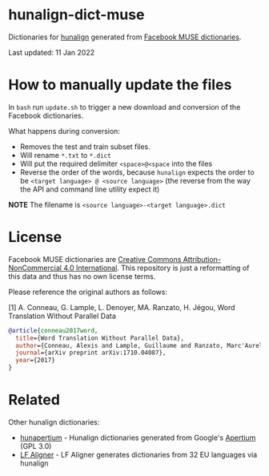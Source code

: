 # hunalign-dict-muse
Dictionaries for [hunalign](https://github.com/danielvarga/hunalign) generated from [Facebook MUSE dictionaries](https://github.com/facebookresearch/MUSE#ground-truth-bilingual-dictionaries).

Last updated: 11 Jan 2022

# How to manually update the files

In `bash` run `update.sh` to trigger a new download and conversion of the Facebook dictionaries. 

What happens during conversion:

* Removes the test and train subset files.
* Will rename `*.txt` to `*.dict`
* Will put the required delimiter `<space>@<space` into the files
* Reverse the order of the words, because `hunalign` expects the order to be `<target language> @ <source language>` (the reverse from the way the API and command line utility expect it)

**NOTE** The filename is `<source language>-<target language>.dict`

# License

Facebook MUSE dictionaries are [Creative Commons Attribution-NonCommercial 4.0 International](https://github.com/facebookresearch/MUSE/blob/main/LICENSE). This repository is just a reformatting of this data and thus has no own license terms.

Please reference the original authors as follows:

[1] A. Conneau, G. Lample, L. Denoyer, MA. Ranzato, H. Jégou, Word Translation Without Parallel Data

```bibtex
@article{conneau2017word,
  title={Word Translation Without Parallel Data},
  author={Conneau, Alexis and Lample, Guillaume and Ranzato, Marc'Aurelio and Denoyer, Ludovic and J{\'e}gou, Herv{\'e}},
  journal={arXiv preprint arXiv:1710.04087},
  year={2017}
}
```


# Related

Other hunalign dictionaries:

* [hunapertium](https://github.com/aoliverg/hunapertium) - Hunalign dictionaries generated from Google's [Apertium](https://wiki.apertium.org/wiki/Main_Page) (GPL 3.0)
* [LF Aligner](https://sourceforge.net/projects/aligner/) - LF Aligner generates dictionaries from 32 EU languages via hunalign
